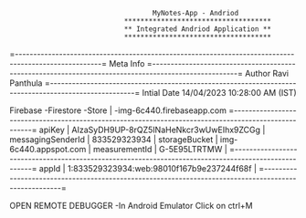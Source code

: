                                        MyNotes-App - Andriod
                                ************************************
                                ** Integrated Andriod Application **
                                ************************************

=-----------------------------------------------------------------------------------------------------=
Meta Info
=-----------------------------------------------------------------------------------------------------=
Author Ravi Panthula
=-----------------------------------------------------------------------------------------------------=
Intial
Date 14/04/2023 10:28:00 AM (IST)

Firebase
-Firestore
-Store |
-img-6c440.firebaseapp.com
=-----------------------------------------------------------------------------------------------------=
apiKey | AIzaSyDH9UP-8rQZ5INaHeNkcr3wUwEIhx9ZCGg | messagingSenderId | 833529323934 |
storageBucket | img-6c440.appspot.com | measurementId | G-5E95LTRTMW |
=-----------------------------------------------------------------------------------------------------=
appId | 1:833529323934:web:98010f167b9e237244f68f |
=-----------------------------------------------------------------------------------------------------=

OPEN REMOTE DEBUGGER
-In Android Emulator Click on ctrl+M
